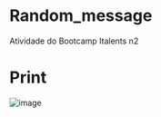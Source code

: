 # Random_message
 Atividade do Bootcamp Italents n2 

 # Print
 ![image](https://github.com/user-attachments/assets/d8b4331f-20d6-4bb9-bfcb-b29294998ef9)

